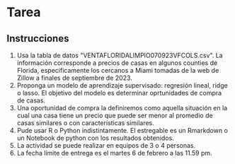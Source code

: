 # Tarea

## Instrucciones
1. Usa la tabla de datos "VENTAFLORIDALIMPIO070923VFCOLS.csv". La información corresponde a precios de casas en algunos counties de Florida, especificamente los cercanos a Miami tomadas de la web de Zillow a finales de septiembre de 2023.
2. Proponga un modelo de aprendizaje supervisado: regresión lineal, ridge o lasso. El objetivo del modelo es determinar oprtunidades de compra de casas.
3. Una oportunidad de compra la definiremos como aquella situación en la cual una casa tiene un precio que puede ser menor al promedio de casas similares o con características similares.
4. Pude usar R o Python indistintamente. El estregable es un Rmarkdown o un Notebook de python con los resultados obtenidos.
5. La actividad se puede realizar en equipos de 3 o 4 personas.
6. La fecha límite de entrega es el martes 6 de febrero a las 11.59 pm.

